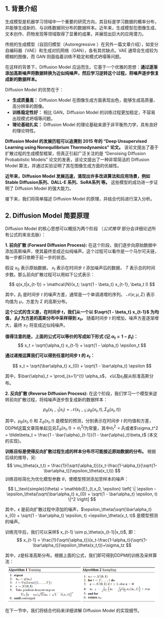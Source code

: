 ## 1. 背景介绍

生成模型是机器学习领域中一个重要的研究方向，其目标是学习数据的概率分布，并能够生成新的、与训练数据同分布的数据样本。近年来，生成模型在图像生成、文本创作、药物发现等领域取得了显著的成果，并展现出巨大的应用潜力。

传统的生成模型（自回归模型（Autoregressive ）在另外一篇文章介绍），如变分自编码器（VAE）和生成对抗网络（GAN），各有其优缺点。VAE 通常会生成较为模糊的图像，而 GAN 则面临着训练不稳定和模式坍塌等问题。

在这样的背景下，Diffusion Model 应运而生。它基于一个优雅的思想：**通过逐渐添加高斯噪声将数据转换为近似纯噪声，然后学习逆转这个过程，将噪声逐步恢复成新的数据样本。**

Diffusion Model 的优势在于：

* **生成质量高：** Diffusion Model 在图像生成方面表现出色，能够生成高质量、高分辨率的图像。
* **训练稳定性好：** 相比 GAN，Diffusion Model 的训练过程更加稳定，不容易出现模式坍塌等问题。
* **理论基础扎实：** Diffusion Model 的理论基础来源于非平衡热力学，具有良好的理论特性。


**Diffusion Model 的发展历程可以追溯到 2015 年的 “Deep Unsupervised Learning using Nonequilibrium Thermodynamics” 论文。** 该论文提出了基于扩散过程的生成模型框架，但真正引起广泛关注的是 “Denoising Diffusion Probabilistic Models” 论文的发表，该论文提出了一种非常简洁的 Diffusion Model 算法，并通过实验证明了其在图像生成方面的优越性。

**近年来，Diffusion Model 发展迅速，涌现出许多改进算法和应用场景，例如 Stable Diffusion系列、DALL-E 系列、SoRA系列 等。** 这些模型的成功进一步证明了 Diffusion Model 的强大能力。


接下来，我们将简单描述 Diffusion Model 的原理，并结合代码进行深入分析。
## 2. Diffusion Model 简要原理

Diffusion Model 的核心思想可以概括为两个阶段 （*公式推导* 部分会详细论述所有公式的来龙去脉）：

**1. 前向扩散 (Forward Diffusion Process):**  在这个阶段，我们逐步向原始数据中添加高斯噪声，使其最终变成近似纯噪声。这个过程可以看作是一个马尔可夫链，每一步都只依赖于前一步的状态。

假设  $x_0$  表示原始数据，  $x_t$  表示在时间步  $t$  添加噪声后的数据，  $T$  表示总的时间步数。那么前向扩散过程可以用如下公式表示：


$$
q(x_t|x_{t-1}) = \mathcal{N}(x_t; \sqrt{1 - \beta_t} x_{t-1}, \beta_t I)
$$

其中，$\beta_t$  是时间步  $t$  的噪声方差，通常是一个单调递增的序列。 $\mathcal{N}(x; \mu, \Sigma)$ 表示均值为 $\mu$，方差为 $\Sigma$ 的高斯分布。

**这个公式的含义是，在时间步  $t$，我们从一个以  $\sqrt{1 - \beta_t} x_{t-1}$ 为均值， $\beta_t I$ 为方差的高斯分布中采样得到  $x_t$。** 随着时间步  $t$  的增加，噪声方差逐渐增大，最终  $x_T$  将变成近似纯噪声。

**值得注意的是，上面的公式可以等价的写成如下形式 (记 $\alpha_t = 1 - \beta_t$)：**
$$
x_t = \sqrt{\alpha_t} x_{t-1} + \sqrt{1 - \alpha_t} \epsilon_t
$$

**通过递推运算我们可以得到任意时间步 t 的  $x_t$：**


$$
x_t = \sqrt{\bar\alpha_t} x_{0}  + \sqrt{1 - \bar\alpha_t} \epsilon
$$

其中，$\bar{\alpha}_t = \prod_{s=1}^{t} \alpha_s$， $\epsilon$以及$\epsilon_t$服从标准高斯分布。

**2. 反向扩散 (Reverse Diffusion Process):**  在这个阶段，我们学习一个模型来逆转前向扩散过程，将纯噪声逐步恢复成新的数据样本：


$$
p_\theta(x_{t-1}|x_t) = \mathcal{N}(x_{t-1}; \mu_\theta(x_t, t), \Sigma_\theta(x_t, t))
$$

其中，$\mu_\theta(x_t, t)$ 和 $\Sigma_\theta(x_t, t)$  是模型的预测，分别表示在时间步  $t$  的均值和方差，DDPM这篇文章简单起见另$\Sigma_\theta(x_t,t) = \sigma^2_t I$为常量，其中$\sigma_t^2 = \beta_t$或者$\sigma_t^2 = \tilde\beta_t =  \frac{1 - \bar{\alpha}_{t-1}}{1 - \bar{\alpha}_t}\beta_t$ (本文的实现)。

**训练目标是使得反向扩散过程生成的样本分布尽可能接近原始数据的分布。** 根据后续的推导，另:
$$
\mu_\theta(x_t,t) = \frac{1}{\sqrt{\alpha_t}}(x_t-\frac{1-\alpha_t}{\sqrt{1-\bar\alpha_t}}\epsilon_\theta(x_t,t))
$$
训练目标简化为优化模型参数  $\theta$，使模型预测添加至样本的噪声：


$$
L_\text{simple}(\theta) = \mathbb{E}_{t,x_0, \epsilon} \left[ \| \epsilon - \epsilon_\theta(\sqrt{\bar\alpha_t} x_{0}  + \sqrt{1 - \bar\alpha_t} \epsilon, t) \|^2 \right]
$$

其中，$\epsilon$ 是前向扩散过程中添加的噪声，$\epsilon_\theta(\sqrt{\bar\alpha_t} x_{0}  + \sqrt{1 - \bar\alpha_t} \epsilon, t) =\epsilon_\theta(x_t, t)$ 是模型预测的噪声。

训练完毕后，我们可以采样$ x_{t-1} \sim p_\theta(x_{t-1}|x_t)$, 即：
$$
x_{t-1} = \frac{1}{\sqrt{\alpha_t}}(x_t-\frac{1-\alpha_t}{\sqrt{1-\bar\alpha_t}}\epsilon_\theta(x_t,t))+\sigma_tz
$$

其中，$z$是标准高斯分布。根据上面的公式，我们即可得到DDPM的训练及采样算法：
<img src="images/Algorithm.png" alt="Algorithm" width="1500"/>

在下一节中，我们将结合代码来详细讲解 Diffusion Model 的实现细节。


